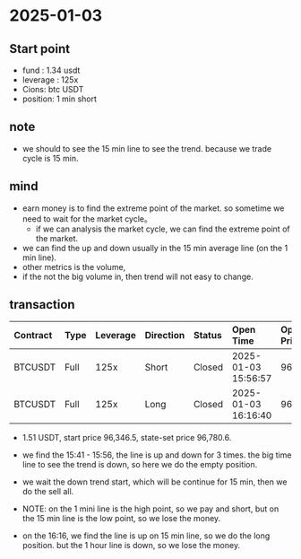 # 2025-01-03

## Start point

- fund : 1.34 usdt
- leverage : 125x
- Cions: btc USDT
- position: 1 min short

## note

- we should to see the 15 min line to see the trend. because we trade cycle is 15 min.

## mind

- earn money is to find the extreme point of the market. so sometime we need to wait for the market cycle。
  - if we can analysis the market cycle, we can find the extreme point of the market.
- we can find the up and down usually in the 15 min average line (on the 1 min line).
- other metrics is the volume,
- if the not the big volume in, then trend will not easy to change.

## transaction

| Contract | Type | Leverage | Direction | Status | Open Time           | Open Price | Close Price | Position Size | Max Position | PnL / ROI            | Close Time          |
| :------- | :--- | :------- | :-------- | :----- | :------------------ | :--------- | :---------- | :------------ | :----------- | :------------------- | :------------------ |
| BTCUSDT  | Full | 125x     | Short     | Closed | 2025-01-03 15:56:57 | 96,346.5   | 96,467.6    | 0.0018        | -0.0018      | -0.37 USDT (-24.64%) | 2025-01-03 16:16:26 |
| BTCUSDT  | Full | 125x     | Long      | Closed | 2025-01-03 16:16:40 | 96,451.3   | 96,247.6    | 0.0014        | 0.0014       | -0.42 USDT (-35.55%) | 2025-01-03 16:46:05 |

- 1.51 USDT, start price 96,346.5, state-set price 96,780.6.
- we find the 15:41 - 15:56, the line is up and down for 3 times. the big time line to see the trend is down, so here we do the empty position.
- we wait the down trend start, which will be continue for 15 min, then we do the sell all.
- NOTE: on the 1 mini line is the high point, so we pay and short, but on the 15 min line is the low point, so we lose the money.

- on the 16:16, we find the line is up on 15 min line, so we do the long position. but the 1 hour line is down, so we lose the money.
